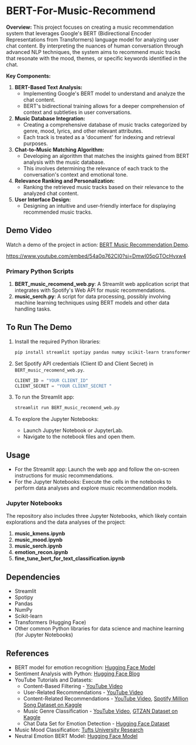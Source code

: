 # BERT-For-Music-Recommend


**Overview:**
This project focuses on creating a music recommendation system that leverages Google's BERT (Bidirectional Encoder Representations from Transformers) language model for analyzing user chat content. By interpreting the nuances of human conversation through advanced NLP techniques, the system aims to recommend music tracks that resonate with the mood, themes, or specific keywords identified in the chat.

**Key Components:**

1. **BERT-Based Text Analysis:**
    - Implementing Google's BERT model to understand and analyze the chat content.
    - BERT's bidirectional training allows for a deeper comprehension of context and subtleties in user conversations.
2. **Music Database Integration:**
    - Creating a comprehensive database of music tracks categorized by genre, mood, lyrics, and other relevant attributes.
    - Each track is treated as a 'document' for indexing and retrieval purposes.
3. **Chat-to-Music Matching Algorithm:**
    - Developing an algorithm that matches the insights gained from BERT analysis with the music database.
    - This involves determining the relevance of each track to the conversation's context and emotional tone.
4. **Relevance Ranking and Personalization:**
    - Ranking the retrieved music tracks based on their relevance to the analyzed chat content.
5. **User Interface Design:**
    - Designing an intuitive and user-friendly interface for displaying recommended music tracks.


## Demo Video
Watch a demo of the project in action: [BERT Music Recommendation Demo](https://youtu.be/54a0q762CI0).

https://www.youtube.com/embed/54a0q762CI0?si=DmwI05pGTOcHvxw4


### Primary Python Scripts
1. **BERT_music_recomend_web.py**: A Streamlit web application script that integrates with Spotify's Web API for music recommendations.
2. **music_serch.py**: A script for data processing, possibly involving machine learning techniques using BERT models and other data handling tasks.


## To Run The Demo
1. Install the required Python libraries:
   ```bash
   pip install streamlit spotipy pandas numpy scikit-learn transformers jupyter
   ```

2. Set Spotify API credentials (Client ID and Client Secret) in `BERT_music_recomend_web.py`.

    ```python
    CLIENT_ID = "YOUR CLIENT_ID"
    CLIENT_SECRET = "YOUR CLIENT_SECRET "
   ```
   
3. To run the Streamlit app:
   ```bash
   streamlit run BERT_music_recomend_web.py
   ```

4. To explore the Jupyter Notebooks:
   - Launch Jupyter Notebook or JupyterLab.
   - Navigate to the notebook files and open them.

## Usage
- For the Streamlit app: Launch the web app and follow the on-screen instructions for music recommendations.
- For the Jupyter Notebooks: Execute the cells in the notebooks to perform data analyses and explore music recommendation models.


### Jupyter Notebooks
The repository also includes three Jupyter Notebooks, which likely contain explorations and the data analyses of the project:
1. **music_kmens.ipynb**
2. **music_mood.ipynb**
3. **music_serch.ipynb**
4. **emotion_recon.ipynb**
5. **fine_tune_bert_for_text_classification.ipynb**


## Dependencies
- Streamlit
- Spotipy
- Pandas
- NumPy
- Scikit-learn
- Transformers (Hugging Face)
- Other common Python libraries for data science and machine learning (for Jupyter Notebooks)


## References
- BERT model for emotion recognition: [Hugging Face Model](https://huggingface.co/bhadresh-savani/bert-base-uncased-emotion?text=I+like+you.+I+love+you)
- Sentiment Analysis with Python: [Hugging Face Blog](https://huggingface.co/blog/sentiment-analysis-python)
- YouTube Tutorials and Datasets:
  - Content-Based Filtering - [YouTube Video](https://www.youtube.com/watch?v=uDzLxos0lNU&t=555s)
  - User-Related Recommendations - [YouTube Video](https://www.youtube.com/watch?v=gaZKjAKfe0s)
  - Content-Related Recommendations - [YouTube Video](https://www.youtube.com/watch?v=jm9JamrbSv8), [Spotify Million Song Dataset on Kaggle](https://www.kaggle.com/datasets/notshrirang/spotify-million-song-dataset)
  - Music Genre Classification - [YouTube Video](https://www.youtube.com/watch?v=doUTqWUAuDw), [GTZAN Dataset on Kaggle](https://www.kaggle.com/datasets/andradaolteanu/gtzan-dataset-music-genre-classification/data)
  - Chat Data Set for Emotion Detection - [Hugging Face Dataset](https://huggingface.co/datasets/daily_dialog)
- Music Mood Classification: [Tufts University Research](https://sites.tufts.edu/eeseniordesignhandbook/2015/music-mood-classification/?source=post_page-----b2dda2bf455--------------------------------)
- Neutral Emotion BERT Model: [Hugging Face Model](https://huggingface.co/cardiffnlp/twitter-roberta-base-sentiment)
